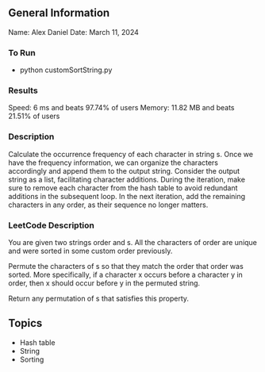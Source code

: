 ## General Information
Name: Alex Daniel
Date: March 11, 2024

### To Run
- python customSortString.py

### Results
Speed: 6 ms and beats 97.74% of users
Memory: 11.82 MB and beats 21.51% of users

### Description
Calculate the occurrence frequency of each character in string s. Once we have the frequency information, we can organize the characters accordingly and append them to the output string. Consider the output string as a list, facilitating character additions. During the iteration, make sure to remove each character from the hash table to avoid redundant additions in the subsequent loop. In the next iteration, add the remaining characters in any order, as their sequence no longer matters.

### LeetCode Description
You are given two strings order and s. All the characters of order are unique and were sorted in some custom order previously.

Permute the characters of s so that they match the order that order was sorted. More specifically, if a character x occurs before a character y in order, then x should occur before y in the permuted string.

Return any permutation of s that satisfies this property.

## Topics
- Hash table
- String
- Sorting
